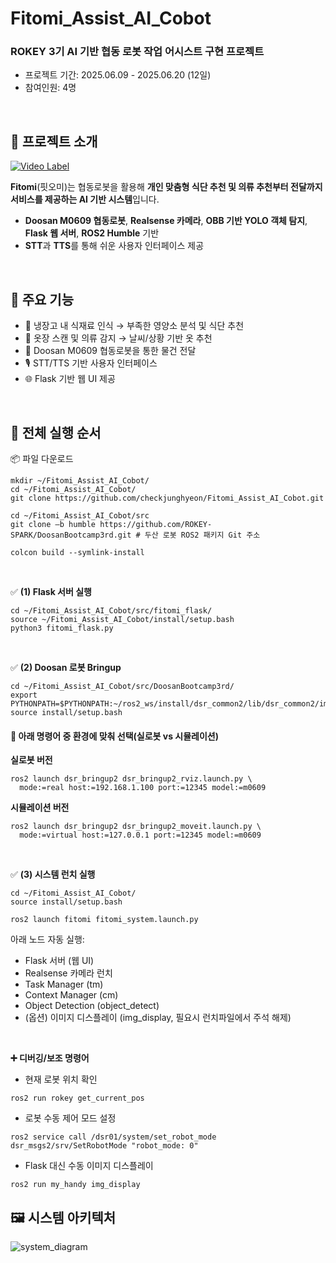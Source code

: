 # Fitomi_Assist_AI_Cobot

### ROKEY 3기 AI 기반 협동 로봇 작업 어시스트 구현 프로젝트
- 프로젝트 기간: 2025.06.09 - 2025.06.20 (12일)
- 참여인원: 4명

<br>

## 🎥 프로젝트 소개
[![Video Label](http://img.youtube.com/vi/EtdsOFZ8_Z0/0.jpg)](https://youtu.be/EtdsOFZ8_Z0)


**Fitomi**(핏오미)는 협동로봇을 활용해 **개인 맞춤형 식단 추천 및 의류 추천부터 전달까지 서비스를 제공하는 AI 기반 시스템**입니다.

- **Doosan M0609 협동로봇**, **Realsense 카메라**, **OBB 기반 YOLO 객체 탐지**, **Flask 웹 서버**, **ROS2 Humble** 기반
- **STT**과 **TTS**를 통해 쉬운 사용자 인터페이스 제공

<br>

## 🔧 주요 기능

- 🥗 냉장고 내 식재료 인식 → 부족한 영양소 분석 및 식단 추천
- 👕 옷장 스캔 및 의류 감지 → 날씨/상황 기반 옷 추천
- 🤖 Doosan M0609 협동로봇을 통한 물건 전달
- 🎙️ STT/TTS 기반 사용자 인터페이스
- 🌐 Flask 기반 웹 UI 제공

<br>

## 🚀 전체 실행 순서

📦 파일 다운로드
```
mkdir ~/Fitomi_Assist_AI_Cobot/
cd ~/Fitomi_Assist_AI_Cobot/
git clone https://github.com/checkjunghyeon/Fitomi_Assist_AI_Cobot.git

cd ~/Fitomi_Assist_AI_Cobot/src
git clone –b humble https://github.com/ROKEY-SPARK/DoosanBootcamp3rd.git # 두산 로봇 ROS2 패키지 Git 주소

colcon build --symlink-install
```

<br>

✅ **(1) Flask 서버 실행**

```
cd ~/Fitomi_Assist_AI_Cobot/src/fitomi_flask/
source ~/Fitomi_Assist_AI_Cobot/install/setup.bash
python3 fitomi_flask.py
```

<br>

✅ **(2) Doosan 로봇 Bringup**
```
cd ~/Fitomi_Assist_AI_Cobot/src/DoosanBootcamp3rd/
export PYTHONPATH=$PYTHONPATH:~/ros2_ws/install/dsr_common2/lib/dsr_common2/imp
source install/setup.bash
```

#### 🔘 아래 명령어 중 환경에 맞춰 선택(실로봇 vs 시뮬레이션)

**실로봇 버전**
```
ros2 launch dsr_bringup2 dsr_bringup2_rviz.launch.py \
  mode:=real host:=192.168.1.100 port:=12345 model:=m0609
```

**시뮬레이션 버전**
```
ros2 launch dsr_bringup2 dsr_bringup2_moveit.launch.py \
  mode:=virtual host:=127.0.0.1 port:=12345 model:=m0609
```
<br>

✅ **(3) 시스템 런치 실행**
```
cd ~/Fitomi_Assist_AI_Cobot/
source install/setup.bash

ros2 launch fitomi fitomi_system.launch.py
```
아래 노드 자동 실행:
  * Flask 서버 (웹 UI)
  * Realsense 카메라 런치
  * Task Manager (tm)
  * Context Manager (cm)
  * Object Detection (object_detect)
  * (옵션) 이미지 디스플레이 (img_display, 필요시 런치파일에서 주석 해제)

<br>

**➕ 디버깅/보조 명령어**
- 현재 로봇 위치 확인
```
ros2 run rokey get_current_pos
```
- 로봇 수동 제어 모드 설정
```
ros2 service call /dsr01/system/set_robot_mode dsr_msgs2/srv/SetRobotMode "robot_mode: 0"
```
- Flask 대신 수동 이미지 디스플레이
```
ros2 run my_handy img_display
```

## 🖼️ 시스템 아키텍처

![system_diagram](docs/images/system_architecture.png)
